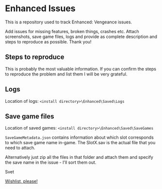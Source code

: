 # Enhanced Issues
This is a repository used to track Enhanced: Vengeance issues.

Add issues for missing features, broken things, crashes etc. Attach screenshots, save game files, logs and provide as complete description and steps to reproduce as possible. Thank you! 

## Steps to reproduce

This is probably the most valuable information. If you can confirm the steps to reproduce the problem and list them I will be very grateful.

## Logs
Location of logs: `<install directory>\Enhanced\Saved\Logs`

## Save game files
Location of saved games: `<install directory>\Enhanced\Saved\SaveGames`

`SaveGameMetadata.json` contains information about which slot corresponds to which save game name in-game. The SlotX.sav is the actual file that you need to attach. 

Alternatively just zip all the files in that folder and attach them and specify the save name in the issue - I'll sort them out.

Svet

[Wishlist, please!](https://store.steampowered.com/app/3288420/Enhanced_Vengeance/)
